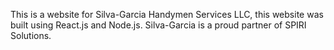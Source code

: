 This is a website for Silva-Garcia Handymen Services LLC, this website was built using React.js and Node.js. Silva-Garcia is a proud partner of SPIRI Solutions.
